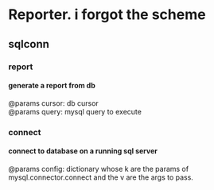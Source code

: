 # Reporter. i forgot the scheme
## sqlconn

### report
#### generate a report from db
@params 
cursor: db cursor <br>
@params 
query: mysql query to execute

### connect
#### connect to database on a running sql server
@params
config: dictionary whose k are the params of mysql.connector.connect and the v are the args to pass.

